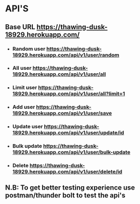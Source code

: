 # API'S

## Base URL https://thawing-dusk-18929.herokuapp.com/

- ### Random user https://thawing-dusk-18929.herokuapp.com/api/v1/user/random
- ### All user https://thawing-dusk-18929.herokuapp.com/api/v1/user/all
- ### Limit user https://thawing-dusk-18929.herokuapp.com/api/v1/user/all?limit=1
- ### Add user https://thawing-dusk-18929.herokuapp.com/api/v1/user/save
- ### Update user https://thawing-dusk-18929.herokuapp.com/api/v1/user/update/id
- ### Bulk update https://thawing-dusk-18929.herokuapp.com/api/v1/user/bulk-update
- ### Delete https://thawing-dusk-18929.herokuapp.com/api/v1/user/delete/id

## N.B: To get better testing experience use postman/thunder bolt to test the api's
